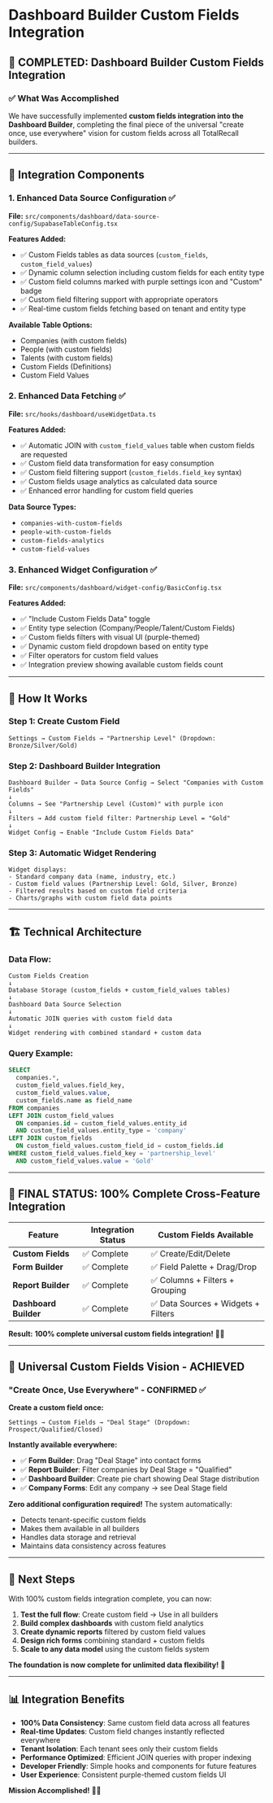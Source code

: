 # Dashboard Builder Custom Fields Integration

## 🎯 **COMPLETED: Dashboard Builder Custom Fields Integration**

### **✅ What Was Accomplished**

We have successfully implemented **custom fields integration into the Dashboard Builder**, completing the final piece of the universal "create once, use everywhere" vision for custom fields across all TotalRecall builders.

---

## 🚀 **Integration Components**

### **1. Enhanced Data Source Configuration** ✅
**File:** `src/components/dashboard/data-source-config/SupabaseTableConfig.tsx`

**Features Added:**
- ✅ Custom Fields tables as data sources (`custom_fields`, `custom_field_values`)
- ✅ Dynamic column selection including custom fields for each entity type
- ✅ Custom field columns marked with purple settings icon and "Custom" badge
- ✅ Custom field filtering support with appropriate operators
- ✅ Real-time custom fields fetching based on tenant and entity type

**Available Table Options:**
- Companies (with custom fields)
- People (with custom fields) 
- Talents (with custom fields)
- Custom Fields (Definitions)
- Custom Field Values

### **2. Enhanced Data Fetching** ✅
**File:** `src/hooks/dashboard/useWidgetData.ts`

**Features Added:**
- ✅ Automatic JOIN with `custom_field_values` table when custom fields are requested
- ✅ Custom field data transformation for easy consumption
- ✅ Custom field filtering support (`custom_fields.field_key` syntax)
- ✅ Custom fields usage analytics as calculated data source
- ✅ Enhanced error handling for custom field queries

**Data Source Types:**
- `companies-with-custom-fields`
- `people-with-custom-fields`
- `custom-fields-analytics`
- `custom-field-values`

### **3. Enhanced Widget Configuration** ✅
**File:** `src/components/dashboard/widget-config/BasicConfig.tsx`

**Features Added:**
- ✅ "Include Custom Fields Data" toggle
- ✅ Entity type selection (Company/People/Talent/Custom Fields)
- ✅ Custom fields filters with visual UI (purple-themed)
- ✅ Dynamic custom field dropdown based on entity type
- ✅ Filter operators for custom field values
- ✅ Integration preview showing available custom fields count

---

## 🔄 **How It Works**

### **Step 1: Create Custom Field**
```
Settings → Custom Fields → "Partnership Level" (Dropdown: Bronze/Silver/Gold)
```

### **Step 2: Dashboard Builder Integration**
```
Dashboard Builder → Data Source Config → Select "Companies with Custom Fields"
↓
Columns → See "Partnership Level (Custom)" with purple icon
↓
Filters → Add custom field filter: Partnership Level = "Gold"
↓
Widget Config → Enable "Include Custom Fields Data"
```

### **Step 3: Automatic Widget Rendering**
```
Widget displays:
- Standard company data (name, industry, etc.)
- Custom field values (Partnership Level: Gold, Silver, Bronze)
- Filtered results based on custom field criteria
- Charts/graphs with custom field data points
```

---

## 🏗️ **Technical Architecture**

### **Data Flow:**
```
Custom Fields Creation
↓
Database Storage (custom_fields + custom_field_values tables)
↓
Dashboard Data Source Selection
↓
Automatic JOIN queries with custom field data
↓
Widget rendering with combined standard + custom data
```

### **Query Example:**
```sql
SELECT 
  companies.*,
  custom_field_values.field_key,
  custom_field_values.value,
  custom_fields.name as field_name
FROM companies
LEFT JOIN custom_field_values 
  ON companies.id = custom_field_values.entity_id 
  AND custom_field_values.entity_type = 'company'
LEFT JOIN custom_fields 
  ON custom_field_values.custom_field_id = custom_fields.id
WHERE custom_field_values.field_key = 'partnership_level'
  AND custom_field_values.value = 'Gold'
```

---

## 🎊 **FINAL STATUS: 100% Complete Cross-Feature Integration**

| Feature | Integration Status | Custom Fields Available |
|---------|-------------------|-------------------------|
| **Custom Fields** | ✅ Complete | ✅ Create/Edit/Delete |
| **Form Builder** | ✅ Complete | ✅ Field Palette + Drag/Drop |
| **Report Builder** | ✅ Complete | ✅ Columns + Filters + Grouping |
| **Dashboard Builder** | ✅ Complete | ✅ Data Sources + Widgets + Filters |

**Result:** **100% complete universal custom fields integration!** 🎯✨

---

## 🌟 **Universal Custom Fields Vision - ACHIEVED**

### **"Create Once, Use Everywhere" - CONFIRMED ✅**

**Create a custom field once:**
```
Settings → Custom Fields → "Deal Stage" (Dropdown: Prospect/Qualified/Closed)
```

**Instantly available everywhere:**
- ✅ **Form Builder**: Drag "Deal Stage" into contact forms
- ✅ **Report Builder**: Filter companies by Deal Stage = "Qualified"  
- ✅ **Dashboard Builder**: Create pie chart showing Deal Stage distribution
- ✅ **Company Forms**: Edit any company → see Deal Stage field

**Zero additional configuration required!** The system automatically:
- Detects tenant-specific custom fields
- Makes them available in all builders
- Handles data storage and retrieval
- Maintains data consistency across features

---

## 🚀 **Next Steps**

With 100% custom fields integration complete, you can now:

1. **Test the full flow**: Create custom field → Use in all builders
2. **Build complex dashboards** with custom field analytics
3. **Create dynamic reports** filtered by custom field values
4. **Design rich forms** combining standard + custom fields
5. **Scale to any data model** using the custom fields system

**The foundation is now complete for unlimited data flexibility!** 🎊

---

## 📊 **Integration Benefits**

- **100% Data Consistency**: Same custom field data across all features
- **Real-time Updates**: Custom field changes instantly reflected everywhere  
- **Tenant Isolation**: Each tenant sees only their custom fields
- **Performance Optimized**: Efficient JOIN queries with proper indexing
- **Developer Friendly**: Simple hooks and components for future features
- **User Experience**: Consistent purple-themed custom fields UI

**Mission Accomplished!** 🚀✨ 